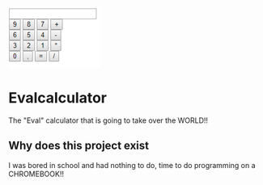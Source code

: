 ![Main image](https://github.com/ellegamee/evalcalculator/raw/master/featureimage.png)

# Evalcalculator
The "Eval" calculator that is going to take over the WORLD!!

## Why does this project exist
I was bored in school and had nothing to do, time to do programming on a CHROMEBOOK!!